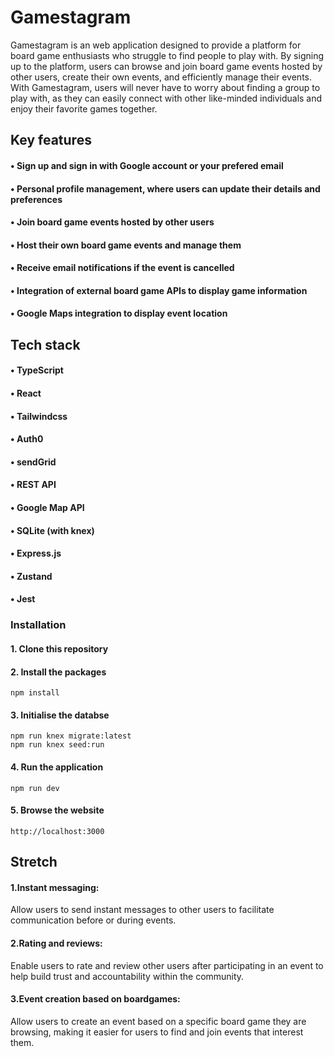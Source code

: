 # Gamestagram
Gamestagram is an web application designed to provide a platform for board game enthusiasts who struggle to find people to play with. By signing up to the platform, users can browse and join board game events hosted by other users, create their own events, and efficiently manage their events. With Gamestagram, users will never have to worry about finding a group to play with, as they can easily connect with other like-minded individuals and enjoy their favorite games together.


## Key features
#### • Sign up and sign in with Google account or your prefered email
#### • Personal profile management, where users can update their details and preferences
#### • Join board game events hosted by other users
#### • Host their own board game events and manage them
#### • Receive email notifications if the event is cancelled
#### • Integration of external board game APIs to display game information
#### • Google Maps integration to display event location


## Tech stack
#### • TypeScript
#### • React
#### • Tailwindcss
#### • Auth0
#### • sendGrid
#### • REST API
#### • Google Map API
#### • SQLite (with knex)
#### • Express.js
#### • Zustand
#### • Jest


### Installation
#### 1. Clone this repository
#### 2. Install the packages
```
npm install

```
#### 3. Initialise the databse
```
npm run knex migrate:latest  
npm run knex seed:run 

```
#### 4. Run the application
```
npm run dev

```
#### 5. Browse the website
```
http://localhost:3000

```

## Stretch
#### 1.Instant messaging:
 Allow users to send instant messages to other users to facilitate communication before or during events.

#### 2.Rating and reviews: 
Enable users to rate and review other users after participating in an event to help build trust and accountability within the community.

#### 3.Event creation based on boardgames: 
Allow users to create an event based on a specific board game they are browsing, making it easier for users to find and join events that interest them.




